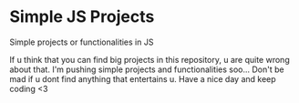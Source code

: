 # Simple JS Projects
 Simple projects or functionalities in JS 

If u think that you can find big projects in this repository, u are quite wrong about that.
I'm pushing simple projects and functionalities soo... Don't be mad if u dont find anything that entertains u.
Have a nice day and keep coding <3